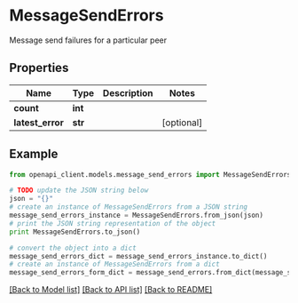 # MessageSendErrors

Message send failures for a particular peer

## Properties
Name | Type | Description | Notes
------------ | ------------- | ------------- | -------------
**count** | **int** |  | 
**latest_error** | **str** |  | [optional] 

## Example

```python
from openapi_client.models.message_send_errors import MessageSendErrors

# TODO update the JSON string below
json = "{}"
# create an instance of MessageSendErrors from a JSON string
message_send_errors_instance = MessageSendErrors.from_json(json)
# print the JSON string representation of the object
print MessageSendErrors.to_json()

# convert the object into a dict
message_send_errors_dict = message_send_errors_instance.to_dict()
# create an instance of MessageSendErrors from a dict
message_send_errors_form_dict = message_send_errors.from_dict(message_send_errors_dict)
```
[[Back to Model list]](../README.md#documentation-for-models) [[Back to API list]](../README.md#documentation-for-api-endpoints) [[Back to README]](../README.md)


